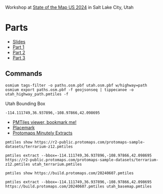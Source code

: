 Workshop at [State of the Map US 2024](https://openstreetmap.us/events/state-of-the-map-us/) in Salt Lake City, Utah

# Parts

* [Slides](/slides.html)
* [Part 1](/part1)
* [Part 2](/part2)
* [Part 3](/part3)

## Commands

```
osmium tags-filter -o paths.osm.pbf utah.osm.pbf w/highway=path
osmium export paths.osm.pbf -f geojsonseq | tippecanoe -o utah_highway_path.pmtiles -f
```

Utah Bounding Box

```
-114.111749,36.937896,-108.97866,42.098695
```

* [PMTiles viewer, bookmark me!](https://protomaps.github.io/PMTiles/)
* [Placemark](https://play.placemark.io)
* [Protomaps Minutely Extracts](https://app.protomaps.com)


```
pmtiles show https://r2-public.protomaps.com/protomaps-sample-datasets/terrarium-z12.pmtiles
```

```
pmtiles extract --bbox=-114.111749,36.937896,-108.97866,42.098695 https://r2-public.protomaps.com/protomaps-sample-datasets/terrarium-z12.pmtiles utah_terrarium.pmtiles
```

```
pmtiles show https://build.protomaps.com/20240607.pmtiles
```

```
pmtiles extract --bbox=-114.111749,36.937896,-108.97866,42.098695 https://build.protomaps.com/20240607.pmtiles utah_basemap.pmtiles
```
